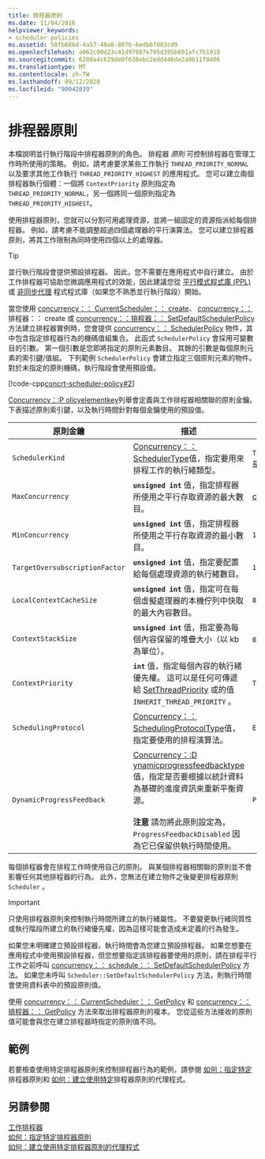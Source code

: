 ```yaml
---
title: 排程器原則
ms.date: 11/04/2016
helpviewer_keywords:
- scheduler policies
ms.assetid: 58fb68bd-4a57-40a8-807b-6edb6f083cd9
ms.openlocfilehash: a962c00d23c41d97087e705d395b601afc7b1910
ms.sourcegitcommit: 6280a4c629de0f638ebc2edd446de2a9b11f0406
ms.translationtype: MT
ms.contentlocale: zh-TW
ms.lasthandoff: 09/12/2020
ms.locfileid: "90042039"
---
```

# <a name="scheduler-policies"></a>排程器原則

本檔說明並行執行階段中排程器原則的角色。 排程器 *原則* 可控制排程器在管理工作時所使用的策略。 例如，請考慮要求某些工作執行 `THREAD_PRIORITY_NORMAL` 以及要求其他工作執行 `THREAD_PRIORITY_HIGHEST` 的應用程式。  您可以建立兩個排程器執行個體：一個將 `ContextPriority` 原則指定為 `THREAD_PRIORITY_NORMAL`，另一個將同一個原則指定為 `THREAD_PRIORITY_HIGHEST`。

使用排程器原則，您就可以分割可用處理資源，並將一組固定的資源指派給每個排程器。 例如，請考慮不能調整超過四個處理器的平行演算法。 您可以建立排程器原則，將其工作限制為同時使用四個以上的處理器。

> [!TIP]
> 並行執行階段會提供預設排程器。 因此，您不需要在應用程式中自行建立。 由於工作排程器可協助您微調應用程式的效能，因此建議您從 [平行模式程式庫 (PPL) ](../../parallel/concrt/parallel-patterns-library-ppl.md) 或 [非同步代理](../../parallel/concrt/asynchronous-agents-library.md) 程式程式庫（如果您不熟悉並行執行階段）開始。

當您使用 [concurrency：： CurrentScheduler：： create](reference/currentscheduler-class.md#create)、 [concurrency：：](reference/scheduler-class.md#create)排程器：： create 或 [concurrency：：排程器：： SetDefaultSchedulerPolicy](reference/scheduler-class.md#setdefaultschedulerpolicy) 方法建立排程器實例時，您會提供 [concurrency：： SchedulerPolicy](../../parallel/concrt/reference/schedulerpolicy-class.md) 物件，其中包含指定排程器行為的機碼值組集合。 此函式 `SchedulerPolicy` 會採用可變數目的引數。 第一個引數是您即將指定的原則元素數目。 其餘的引數是每個原則元素的索引鍵/值組。 下列範例 `SchedulerPolicy` 會建立指定三個原則元素的物件。 對於未指定的原則機碼，執行階段會使用預設值。

[!code-cpp[concrt-scheduler-policy#2](../../parallel/concrt/codesnippet/cpp/scheduler-policies_1.cpp)]

[Concurrency：:P olicyelementkey](reference/concurrency-namespace-enums.md#policyelementkey)列舉會定義與工作排程器相關聯的原則金鑰。 下表描述原則索引鍵，以及執行時間針對每個金鑰使用的預設值。

| 原則金鑰 | 描述 | 預設值 |
|--|--|--|
| `SchedulerKind` | [Concurrency：： SchedulerType](reference/concurrency-namespace-enums.md#schedulertype)值，指定要用來排程工作的執行緒類型。 | `ThreadScheduler` (使用一般執行緒)。 這是這個金鑰的唯一有效值。 |
| `MaxConcurrency` | **`unsigned int`** 值，指定排程器所使用之平行存取資源的最大數目。 | [concurrency::MaxExecutionResources](reference/concurrency-namespace-constants1.md#maxexecutionresources) |
| `MinConcurrency` | **`unsigned int`** 值，指定排程器所使用之平行存取資源的最小數目。 | `1` |
| `TargetOversubscriptionFactor` | **`unsigned int`** 值，指定要配置給每個處理資源的執行緒數目。 | `1` |
| `LocalContextCacheSize` | **`unsigned int`** 值，指定可在每個虛擬處理器的本機佇列中快取的最大內容數目。 | `8` |
| `ContextStackSize` | **`unsigned int`** 值，指定要為每個內容保留的堆疊大小（以 kb 為單位）。 | `0` (使用預設堆疊大小)  |
| `ContextPriority` | **`int`** 值，指定每個內容的執行緒優先權。 這可以是任何可傳遞給 [SetThreadPriority](/windows/win32/api/processthreadsapi/nf-processthreadsapi-setthreadpriority) 或的值 `INHERIT_THREAD_PRIORITY` 。 | `THREAD_PRIORITY_NORMAL` |
| `SchedulingProtocol` | [Concurrency：： SchedulingProtocolType](reference/concurrency-namespace-enums.md#schedulingprotocoltype)值，指定要使用的排程演算法。 | `EnhanceScheduleGroupLocality` |
| `DynamicProgressFeedback` | [Concurrency：:D ynamicprogressfeedbacktype](reference/concurrency-namespace-enums.md#dynamicprogressfeedbacktype)值，指定是否要根據以統計資料為基礎的進度資訊來重新平衡資源。<br /><br /> **注意** 請勿將此原則設定為， `ProgressFeedbackDisabled` 因為它已保留供執行時間使用。 | `ProgressFeedbackEnabled` |

每個排程器會在排程工作時使用自己的原則。 與某個排程器相關聯的原則並不會影響任何其他排程器的行為。 此外，您無法在建立物件之後變更排程器原則 `Scheduler` 。

> [!IMPORTANT]
> 只使用排程器原則來控制執行時間所建立的執行緒屬性。 不要變更執行緒同質性或執行階段所建立的執行緒優先權，因為這樣可能會造成未定義的行為發生。

如果您未明確建立預設排程器，執行時間會為您建立預設排程器。 如果您想要在應用程式中使用預設排程器，但您想要指定該排程器要使用的原則，請在排程平行工作之前呼叫 [concurrency：： schedule：： SetDefaultSchedulerPolicy](reference/scheduler-class.md#setdefaultschedulerpolicy) 方法。 如果您未呼叫 `Scheduler::SetDefaultSchedulerPolicy` 方法，則執行時間會使用資料表中的預設原則值。

使用 [concurrency：： CurrentScheduler：： GetPolicy](reference/currentscheduler-class.md#getpolicy) 和 [concurrency：：排程器：： GetPolicy](reference/scheduler-class.md#getpolicy) 方法來取出排程器原則的複本。 您從這些方法接收的原則值可能會與您在建立排程器時指定的原則值不同。

## <a name="example"></a>範例

若要檢查使用特定排程器原則來控制排程器行為的範例，請參閱 [如何：指定特定](../../parallel/concrt/how-to-specify-specific-scheduler-policies.md) 排程器原則和 [如何：建立使用特定](../../parallel/concrt/how-to-create-agents-that-use-specific-scheduler-policies.md)排程器原則的代理程式。

## <a name="see-also"></a>另請參閱

[工作排程器](../../parallel/concrt/task-scheduler-concurrency-runtime.md)<br/>
[如何：指定特定排程器原則](../../parallel/concrt/how-to-specify-specific-scheduler-policies.md)<br/>
[如何：建立使用特定排程器原則的代理程式](../../parallel/concrt/how-to-create-agents-that-use-specific-scheduler-policies.md)
